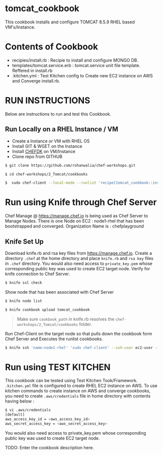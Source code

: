 # tomcat_cookbook
This cookbook installs and configure TOMCAT 8.5.9 RHEL based VM's/Instance.

# Contents of Cookbook
- recipies/install.rb : Recipie to install and configure MONGO DB.
- templates/tomcat.service.erb : tomcat.service unit file template. Reffered in install.rb
- .kitchen.yml : Test Kitchen config to Create new EC2 instance on AWS and Converge install.rb.

# RUN INSTRUCTIONS
Below are instructions to run and test this Cookbook.
## Run Locally on a RHEL Instance / VM
- Create a Instance or VM with RHEL OS
- Install GIT & WGET on the Instance
- Install [CHEFDK](https://downloads.chef.io/chefdk#el) on VM/Instance
- Clone repo from GITHUB

```sh
$ git clone https://github.com/rohanwalia/chef-workshops.git
```
```sh
$ cd chef-workshops/2_Tomcat/cookbooks
```
```sh
$  sudo chef-client --local-mode --runlist 'recipe[tomcat_cookbook::install]'
```
# Run using Knife through Chef Server
Chef Manage @ https://manage.chef.io is being used as Chef Server to Manage Nodes. 
There is one Node on EC2 : node1-rhel that has been bootstrapped and converged. Organization Name is : chefplayground

## Knife Set Up
Download knife.rb and rsa key files from https://manage.chef.io. Create a directory `.chef` at the home directory and place `knife.rb` and `rsa key` files in `.chef` directory. You would also need access to `private_key.pem` whose corresponding public key was used to create EC2 target node.
Verify for knife connection to Chef Server.
```sh
$ knife ssl check
```
Show node that has been associated with Chef Server
```sh
$ knife node list
```
```sh
$ knife cookbook upload tomcat_cookbook
```
> Make sure  `cookbook_path` in knife.rb resolves the `chef-workshops/2_Tomcat/cookbooks` folder.

Run Chef-Client on the target node so that pulls down the cookbook form Chef Server and Executes the runlist cookbooks.
```sh
$ knife ssh 'name:node1-rhel' 'sudo chef-client' --ssh-user ec2-user -i <path_to_private_key> --attribute cloud.public_hostname
```

# Run using TEST KITCHEN
This cookbook can be tested using Test Kitchen Took/Framework. 
`.kitchen.yml` file is configured to create RHEL EC2 instance on AWS. To use kitchen commands to create instance on AWS and converge cookbooks, you need to create `.aws/credentials` file in home directory with contents having below :
```sh
$ vi .aws/credentials
[default]
aws_access_key_id = <aws_access_key_id>
aws_secret_access_key = <aws_secret_access_key>
```
You would also need access to private_key.pem whose corresponding public key was used to create EC2 target node.




TODO: Enter the cookbook description here.

